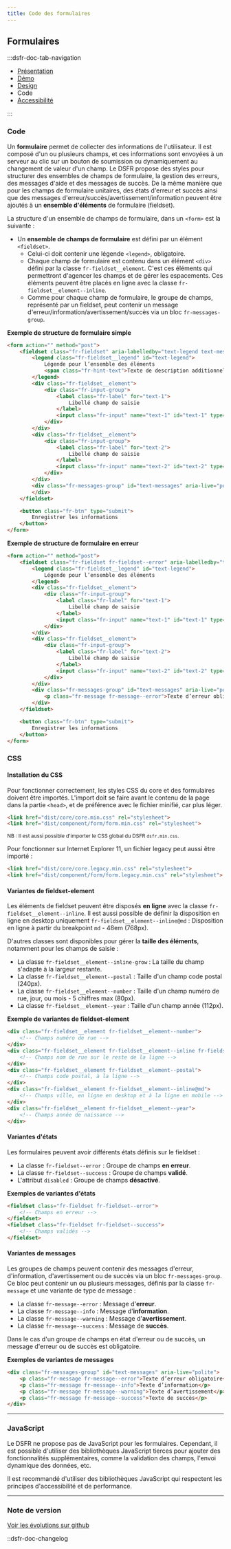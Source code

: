 ```yaml
---
title: Code des formulaires
---
```


## Formulaires

:::dsfr-doc-tab-navigation

- [Présentation](../index.md)
- [Démo](../demo/index.md)
- [Design](../design/index.md)
- Code
- [Accessibilité](../accessibility/index.md)

:::

### Code

Un **formulaire** permet de collecter des informations de l'utilisateur. Il est composé d'un ou plusieurs champs, et ces informations sont envoyées à un serveur au clic sur un bouton de soumission ou dynamiquement au changement de valeur d'un champ.
Le DSFR propose des styles pour structurer des ensembles de champs de formulaire, la gestion des erreurs, des messages d'aide et des messages de succès.
De la même manière que pour les champs de formulaire unitaires, des états d'erreur et succès ainsi que des messages d'erreur/succès/avertissement/information peuvent être ajoutés à un **ensemble d'éléments** de formulaire (fieldset).

La structure d'un ensemble de champs de formulaire, dans un `<form>` est la suivante :

- Un **ensemble de champs de formulaire** est défini par un élément `<fieldset>`.
  - Celui-ci doit contenir une légende `<legend>`, obligatoire.
  - Chaque champ de formulaire est contenu dans un élément `<div>` défini par la classe `fr-fieldset__element`. C'est ces éléments qui permettront d'agencer les champs et de gérer les espacements. Ces éléments peuvent être placés en ligne avec la classe `fr-fieldset__element--inline`.
  - Comme pour chaque champ de formulaire, le groupe de champs, représenté par un fieldset, peut contenir un message d'erreur/information/avertissement/succès via un bloc `fr-messages-group`.

**Exemple de structure de formulaire simple**

```html
<form action="" method="post">
    <fieldset class="fr-fieldset" aria-labelledby="text-legend text-messages">
        <legend class="fr-fieldset__legend" id="text-legend">
            Légende pour l’ensemble des éléments
            <span class="fr-hint-text">Texte de description additionnel</span>
        </legend>
        <div class="fr-fieldset__element">
            <div class="fr-input-group">
                <label class="fr-label" for="text-1">
                    Libellé champ de saisie
                </label>
                <input class="fr-input" name="text-1" id="text-1" type="text">
            </div>
        </div>
        <div class="fr-fieldset__element">
            <div class="fr-input-group">
                <label class="fr-label" for="text-2">
                    Libellé champ de saisie
                </label>
                <input class="fr-input" name="text-2" id="text-2" type="text">
            </div>
        </div>
        <div class="fr-messages-group" id="text-messages" aria-live="polite">
        </div>
    </fieldset>

    <button class="fr-btn" type="submit">
        Enregistrer les informations
    </button>
</form>
```

**Exemple de structure de formulaire en erreur**

```html
<form action="" method="post">
    <fieldset class="fr-fieldset fr-fieldset--error" aria-labelledby="text-legend text-messages">
        <legend class="fr-fieldset__legend" id="text-legend">
            Légende pour l’ensemble des éléments
        </legend>
        <div class="fr-fieldset__element">
            <div class="fr-input-group">
                <label class="fr-label" for="text-1">
                    Libellé champ de saisie
                </label>
                <input class="fr-input" name="text-1" id="text-1" type="text">
            </div>
        </div>
        <div class="fr-fieldset__element">
            <div class="fr-input-group">
                <label class="fr-label" for="text-2">
                    Libellé champ de saisie
                </label>
                <input class="fr-input" name="text-2" id="text-2" type="text">
            </div>
        </div>
        <div class="fr-messages-group" id="text-messages" aria-live="polite">
            <p class="fr-message fr-message--error">Texte d’erreur obligatoire</p>
        </div>
    </fieldset>

    <button class="fr-btn" type="submit">
        Enregistrer les informations
    </button>
</form>
```

### CSS

#### Installation du CSS

Pour fonctionner correctement, les styles CSS du core et des formulaires doivent être importés.
L'import doit se faire avant le contenu de la page dans la partie `<head>`, et de préférence avec le fichier minifié, car plus léger.

```html
<link href="dist/core/core.min.css" rel="stylesheet">
<link href="dist/component/form/form.min.css" rel="stylesheet">
```

<small>NB : Il est aussi possible d'importer le CSS global du DSFR `dsfr.min.css`.</small>

Pour fonctionner sur Internet Explorer 11, un fichier legacy peut aussi être importé :

```html
<link href="dist/core/core.legacy.min.css" rel="stylesheet">
<link href="dist/component/form/form.legacy.min.css" rel="stylesheet">
```

#### Variantes de fieldset-element

Les éléments de fieldset peuvent être disposés **en ligne** avec la classe `fr-fieldset__element--inline`.
Il est aussi possible de définir la disposition en ligne en desktop uniquement `fr-fieldset__element--inline@md` : Disposition en ligne à partir du breakpoint `md` - 48em (768px).

D'autres classes sont disponibles pour gérer la **taille des éléments**, notamment pour les champs de saisie :

- La classe `fr-fieldset__element--inline-grow` : La taille du champ s'adapte à la largeur restante.
- La classe `fr-fieldset__element--postal` : Taille d'un champ code postal (240px).
- La classe `fr-fieldset__element--number` : Taille d'un champ numéro de rue, jour, ou mois - 5 chiffres max (80px).
- La classe `fr-fieldset__element--year` : Taille d'un champ année (112px).

**Exemple de variantes de fieldset-element**

```html
<div class="fr-fieldset__element fr-fieldset__element--number">
    <!-- Champs numéro de rue -->
</div>
<div class="fr-fieldset__element fr-fieldset__element--inline fr-fieldset__element--inline-grow">
    <!-- Champs nom de rue sur le reste de la ligne -->
</div>
<div class="fr-fieldset__element fr-fieldset__element--postal">
    <!-- Champs code postal, à la ligne -->
</div>
<div class="fr-fieldset__element fr-fieldset__element--inline@md">
    <!-- Champs ville, en ligne en desktop et à la ligne en mobile -->
</div>
<div class="fr-fieldset__element fr-fieldset__element--year">
    <!-- Champs année de naissance -->
</div>
```

#### Variantes d'états

Les formulaires peuvent avoir différents états définis sur le fieldset :

- La classe `fr-fieldset--error` : Groupe de champs **en erreur**.
- La classe `fr-fieldset--success` : Groupe de champs **validé**.
- L'attribut `disabled` : Groupe de champs **désactivé**.

**Exemples de variantes d'états**

```html
<fieldset class="fr-fieldset fr-fieldset--error">
    <!-- Champs en erreur -->
</fieldset>
<fieldset class="fr-fieldset fr-fieldset--success">
    <!-- Champs validés -->
</fieldset>
```

#### Variantes de messages

Les groupes de champs peuvent contenir des messages d'erreur, d'information, d'avertissement ou de succès via un bloc `fr-messages-group`.
Ce bloc peut contenir un ou plusieurs messages, définis par la classe `fr-message` et une variante de type de message :

- La classe `fr-message--error` : Message d'**erreur**.
- La classe `fr-message--info` : Message d'**information**.
- La classe `fr-message--warning` : Message d'**avertissement**.
- La classe `fr-message--success` : Message de **succès**.

Dans le cas d'un groupe de champs en état d'erreur ou de succès, un message d'erreur ou de succès est obligatoire.

**Exemples de variantes de messages**

```html
<div class="fr-messages-group" id="text-messages" aria-live="polite">
    <p class="fr-message fr-message--error">Texte d’erreur obligatoire</p>
    <p class="fr-message fr-message--info">Texte d’information</p>
    <p class="fr-message fr-message--warning">Texte d’avertissement</p>
    <p class="fr-message fr-message--success">Texte de succès</p>
</div>
```

---

### JavaScript

Le DSFR ne propose pas de JavaScript pour les formulaires. Cependant, il est possible d'utiliser des bibliothèques JavaScript tierces pour ajouter des fonctionnalités supplémentaires, comme la validation des champs, l'envoi dynamique des données, etc.

Il est recommandé d'utiliser des bibliothèques JavaScript qui respectent les principes d'accessibilité et de performance.

---

### Note de version

[Voir les évolutions sur github](https://github.com/GouvernementFR/dsfr/pulls?q=is%3Apr+is%3Aclosed+is%3Amerged+form+)

::dsfr-doc-changelog
